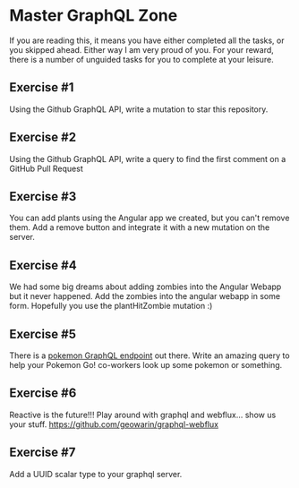 # Master GraphQL Zone

If you are reading this, it means you have either completed all the tasks, or you skipped ahead. Either way I am very proud of you.
For your reward, there is a number of unguided tasks for you to complete at your leisure.

## Exercise #1
Using the Github GraphQL API, write a mutation to star this repository.

## Exercise #2
Using the Github GraphQL API, write a query to find the first comment on a GitHub Pull Request

## Exercise #3
You can add plants using the Angular app we created, but you can't remove them. Add a remove button and integrate it with
a new mutation on the server.

## Exercise #4
We had some big dreams about adding zombies into the Angular Webapp but it never happened. Add the zombies into the angular
webapp in some form. Hopefully you use the plantHitZombie mutation :)

## Exercise #5
There is a [pokemon GraphQL endpoint](https://pokeapi-graphiql.herokuapp.com/) out there. Write an amazing query to help
your Pokemon Go! co-workers look up some pokemon or something.

## Exercise #6
Reactive is the future!!! Play around with graphql and webflux... show us your stuff.
https://github.com/geowarin/graphql-webflux

## Exercise #7
Add a UUID scalar type to your graphql server.

